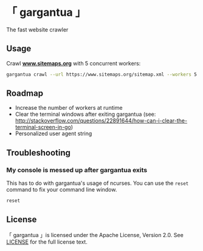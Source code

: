 # 「 gargantua 」

The fast website crawler

## Usage

Crawl **www.sitemaps.org** with 5 concurrent workers:

```bash
gargantua crawl --url https://www.sitemaps.org/sitemap.xml --workers 5
```

## Roadmap

- Increase the number of workers at runtime
- Clear the terminal windows after exiting gargantua (see: http://stackoverflow.com/questions/22891644/how-can-i-clear-the-terminal-screen-in-go)
- Personalized user agent string

## Troubleshooting

### My console is messed up after gargantua exits

This has to do with gargantua's usage of ncurses. You can use the `reset` command to fix your command line window.

```bash
reset
```

## License

「 gargantua 」is licensed under the Apache License, Version 2.0. See [LICENSE](LICENSE) for the full license text.
